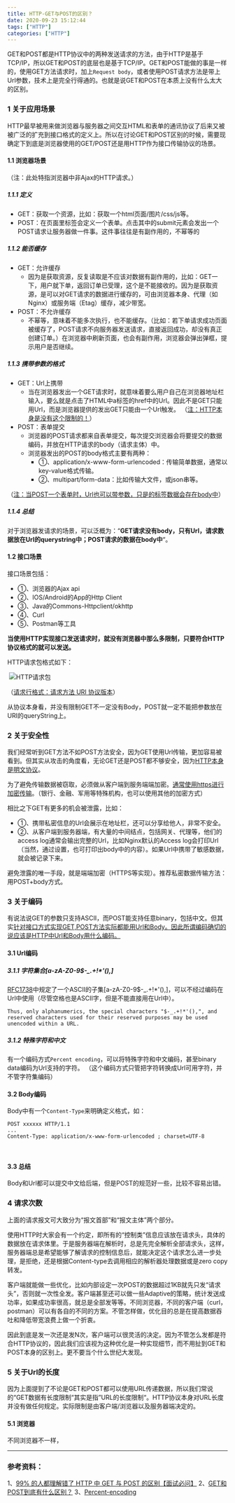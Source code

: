 ```yaml
---
title: HTTP-GET与POST的区别？
date: 2020-09-23 15:12:44
tags: ["HTTP"]
categories: ["HTTP"]
---
```




GET和POST都是HTTP协议中的两种发送请求的方法，由于HTTP是基于TCP/IP，所以GET和POST的底层也是基于TCP/IP。GET和POST能做的事是一样的，使用GET方法请求时，加上`Request body`，或者使用POST请求方法是带上Url参数，技术上是完全行得通的。也就是说GET和POST在本质上没有什么太大的区别。

<!--more-->

### 1 关于应用场景

HTTP最早被用来做浏览器与服务器之间交互HTML和表单的通讯协议了后来又被被广泛的扩充到接口格式的定义上。所以在讨论GET和POST区别的时候，需要现确定下到底是浏览器使用的GET/POST还是用HTTP作为接口传输协议的场景。

#### 1.1 浏览器场景

（注：此处特指浏览器中非Ajax的HTTP请求。）

##### 1.1.1 定义

- GET：获取一个资源，比如：获取一个html页面/图片/css/js等。
- POST：在页面里标签会定义一个表单。点击其中的submit元素会发出一个POST请求让服务器做一件事。这件事往往是有副作用的，不幂等的

##### 1.1.2 能否缓存

- GET：允许缓存
    - 因为是获取资源，反复读取是不应该对数据有副作用的，比如：GET一下，用户就下单，返回订单已受理，这个是不能接收的。因为是获取资源，是可以对GET请求的数据进行缓存的，可由浏览器本身、代理（如Nginx）或服务端（Etag）缓存，减少带宽。
- POST：不允许缓存
    - 不幂等，意味着不能多次执行，也不能缓存。（比如：若下单请求成功页面被缓存了，POST请求不向服务器发送请求，直接返回成功，却没有真正创建订单。）在浏览器中刷新页面，也会有副作用，浏览器会弹出弹框，提示用户是否继续。

##### 1.1.3 携带参数的格式

- GET：Url上携带
    - 当在浏览器发出一个GET请求时，就意味着要么用户自己在浏览器地址栏输入，要么就是点击了HTML中a标签的href中的Url。因此不是GET只能用Url，而是浏览器提供的发出GET只能由一个Url触发。
（<u>注：HTTP本身是没有这个限制的！</u>）
- POST：表单提交
    - 浏览器的POST请求都来自表单提交，每次提交浏览器会将要提交的数据编码，并放在HTTP请求的body（请求主体）中。
    - 浏览器发出的POST的body格式主要有两种：
        - ①、application/x-www-form-urlencoded：传输简单数据，通常以key-value格式传输。
        - ②、multipart/form-data：比如传输大文件，或json串等。

（<u>注：当POST一个表单时，Url也可以带参数，只是的标签数据会存在body中</u>）

##### 1.1.4 总结

对于浏览器发请求的场景，可以泛概为：“**GET请求没有body，只有Url，请求数据放在Url的querystring中；POST请求的数据在body中**“。

#### 1.2 接口场景

接口场景包括：

- ①、浏览器的Ajax api
- ②、IOS/Android的App的Http Client
- ③、Java的Commons-Httpclient/okhttp
- ④、Curl
- ⑤、Postman等工具



**当使用HTTP实现接口发送请求时，就没有浏览器中那么多限制，只要符合HTTP协议格式的就可以发送。**

HTTP请求包格式如下：

​    ![HTTP请求包](https://cdn.jsdelivr.net/gh/Jovry-Lee/cdn/img/HTTP/HTTP请求包.png)

（<u>请求行格式：请求方法 URI 协议版本</u>）

从协议本身看，并没有限制GET不一定没有Body，POST就一定不能把参数放在URI的queryString上。



### 2 关于安全性

我们经常听到GET方法不如POST方法安全，因为GET使用Url传输，更加容易被看到。但其实从攻击的角度看，无论GET还是POST都不够安全，因为<u>HTTP本身是明文协议</u>。

为了避免传输数据被窃取，必须做从客户端到服务端端加密。<u>通常使用https进行加密传输</u>。（银行、金融、军用等特殊机构，也可以使用其他的加密方式）



相比之下GET有更多的机会被泄露，比如：
- ①、携带私密信息的Url会展示在地址栏，还可以分享给他人，非常不安全。
- ②、从客户端到服务器端，有大量的中间结点，包括网关、代理等，他们的access log通常会输出完整的Url，比如Nginx默认的Access log会打印Url（当然，通过设置，也可打印出body中的内容）。如果Url中携带了敏感数据，就会被记录下来。


避免泄露的唯一手段，就是端端加密（HTTPS等实现）。推荐私密数据传输方法：用POST+body方式。



### 3 关于编码

有说法说GET的参数只支持ASCII，而POST能支持任意binary，包括中文。但其实<u>针对接口方式实现GET,POST方法实际都能用Url和Body。因此所谓编码确切的说应该是HTTP中Url和Body用什么编码。</u>

#### 3.1 Url编码

##### 3.1.1 字符集合[a-zA-Z0-9$-_.+!*'(),]

[RFC1738](https://link.zhihu.com/?target=https%3A//www.ietf.org/rfc/rfc1738.txt)中规定了一个ASCII的子集[a-zA-Z0-9$-_.+!*'(),]，可以不经过编码在Url中使用（尽管空格也是ASCII字，但是不能直接用在Url中）。

```
Thus, only alphanumerics, the special characters "$-_.+!*'(),", and
reserved characters used for their reserved purposes may be used
unencoded within a URL.      
```

##### 3.1.2 特殊字符和中文

有一个编码方式`Percent encoding`，可以将特殊字符和中文编码，甚至binary data编码为Url支持的字符。
（这个编码方式只管把字符转换成Url可用字符，并不管字符集编码）



#### 3.2 Body编码
Body中有一个`Content-Type`来明确定义格式，如：

```
POST xxxxxx HTTP/1.1
...
Content-Type: application/x-www-form-urlencoded ; charset=UTF-8
```

​    

#### 3.3 总结

Body和Url都可以提交中文给后端，但是POST的规范好一些，比较不容易出错。



### 4 请求次数

上面的请求报文可大致分为“报文首部”和“报文主体”两个部分。

使用HTTP时大家会有一个约定，即所有的“控制类”信息应该放在请求头，具体的数据放在请求体里。于是服务器端在解析时，总是先完全解析全部请求头，这样，服务器端总是希望能够了解请求的控制信息后，就能决定这个请求怎么进一步处理，是拒绝，还是根据Content-type去调用相应的解析器处理数据或是zero copy转发。

客户端就能做一些优化，比如内部设定一次POST的数据超过1KB就先只发“请求头”，否则就一次性全发。客户端甚至还可以做一些Adaptive的策略，统计发送成功率，如果成功率很高，就总是全部发等等。不同浏览器，不同的客户端（curl，postman）可以有各自的不同的方案。不管怎样做，优化目的总是在提高数据吞吐和降低带宽浪费上做一个折衷。

因此到底是发一次还是发N次，客户端可以很灵活的决定。因为不管怎么发都是符合HTTP协议的，因此我们应该视为这种优化是一种实现细节，而不用扯到GET和POST本身的区别上。更不要当个什么世纪大发现。



### 5 关于Url的长度

因为上面提到了不论是GET和POST都可以使用URL传递数据，所以我们常说的“GET数据有长度限制“其实是指”URL的长度限制“。HTTP协议本身对URL长度并没有做任何规定。实际限制是由客户端/浏览器以及服务器端决定的。

#### 5.1 浏览器

不同浏览器不一样，

------

### 参考资料：

1、[99% 的人都理解错了 HTTP 中 GET 与 POST 的区别【面试必问】](https://zhuanlan.zhihu.com/p/54654014)
2、[GET和POST到底有什么区别？](https://www.zhihu.com/question/28586791/answer/767316172)
3、[Percent-encoding](https://en.wikipedia.org/wiki/Percent-encoding)
